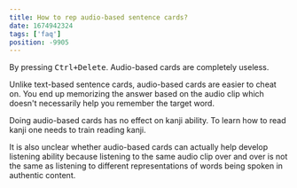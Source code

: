 ```yaml
---
title: How to rep audio-based sentence cards?
date: 1674942324
tags: ['faq']
position: -9905
---
```


By pressing <kbd>Ctrl+Delete</kbd>.
Audio-based cards are completely useless.

Unlike text-based sentence cards,
audio-based cards are easier to cheat on.
You end up memorizing the answer based on the audio clip
which doesn't necessarily help you remember the target word.

Doing audio-based cards has no effect on kanji ability.
To learn how to read kanji one needs to train reading kanji.

It is also unclear whether audio-based cards can actually help develop listening ability
because listening to the same audio clip over and over
is not the same as listening to different representations of words
being spoken in authentic content.
